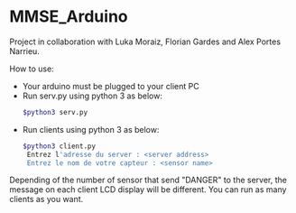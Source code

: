 # MMSE_Arduino

Project in collaboration with Luka Moraiz, Florian Gardes and Alex Portes Narrieu.

How to use:
* Your arduino must be plugged to your client PC
* Run serv.py using python 3 as below:
  ```bash
  $python3 serv.py
  ```
* Run clients using python 3 as below:
  ```bash
  $python3 client.py
   Entrez l'adresse du server : <server address>
   Entrez le nom de votre capteur : <sensor name>
  ```

Depending of the number of sensor that send "DANGER" to the server, the message on each
client LCD display will be different. You can run as many clients as you want.
